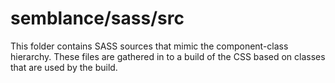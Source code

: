 # semblance/sass/src

This folder contains SASS sources that mimic the component-class hierarchy. These files
are gathered in to a build of the CSS based on classes that are used by the build.
